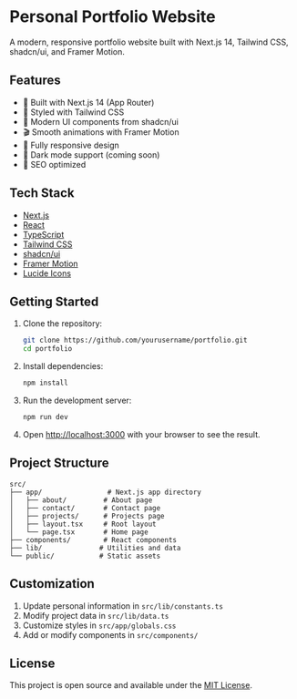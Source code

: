 # Personal Portfolio Website

A modern, responsive portfolio website built with Next.js 14, Tailwind CSS, shadcn/ui, and Framer Motion.

## Features

- 🚀 Built with Next.js 14 (App Router)
- 💅 Styled with Tailwind CSS
- 🎨 Modern UI components from shadcn/ui
- 🎬 Smooth animations with Framer Motion
- 📱 Fully responsive design
- 🌙 Dark mode support (coming soon)
- 🎯 SEO optimized

## Tech Stack

- [Next.js](https://nextjs.org/)
- [React](https://reactjs.org/)
- [TypeScript](https://www.typescriptlang.org/)
- [Tailwind CSS](https://tailwindcss.com/)
- [shadcn/ui](https://ui.shadcn.com/)
- [Framer Motion](https://www.framer.com/motion/)
- [Lucide Icons](https://lucide.dev/)

## Getting Started

1. Clone the repository:
   ```bash
   git clone https://github.com/yourusername/portfolio.git
   cd portfolio
   ```

2. Install dependencies:
   ```bash
   npm install
   ```

3. Run the development server:
   ```bash
   npm run dev
   ```

4. Open [http://localhost:3000](http://localhost:3000) with your browser to see the result.

## Project Structure

```
src/
├── app/                # Next.js app directory
│   ├── about/         # About page
│   ├── contact/       # Contact page
│   ├── projects/      # Projects page
│   ├── layout.tsx     # Root layout
│   └── page.tsx       # Home page
├── components/        # React components
├── lib/              # Utilities and data
└── public/           # Static assets
```

## Customization

1. Update personal information in `src/lib/constants.ts`
2. Modify project data in `src/lib/data.ts`
3. Customize styles in `src/app/globals.css`
4. Add or modify components in `src/components/`

## License

This project is open source and available under the [MIT License](LICENSE).
